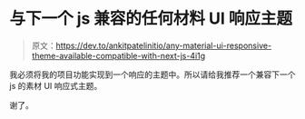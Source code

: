 # 与下一个 js 兼容的任何材料 UI 响应主题

> 原文：<https://dev.to/ankitpatelinitio/any-material-ui-responsive-theme-available-compatible-with-next-js-4i1g>

我必须将我的项目功能实现到一个响应的主题中。所以请给我推荐一个兼容下一个 js 的素材 UI 响应式主题。

谢了。